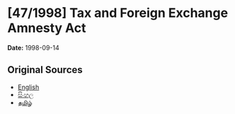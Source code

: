 # [47/1998] Tax and Foreign Exchange Amnesty Act

**Date:** 1998-09-14

## Original Sources

- [English](https://documents.gov.lk/view/acts/1998/9/47-1998_E.pdf)
- [සිංහල](https://documents.gov.lk/view/acts/1998/9/47-1998_S.pdf)
- [தமிழ்](https://documents.gov.lk/view/acts/1998/9/47-1998_T.pdf)
